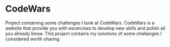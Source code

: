 # CodeWars
Project containing some challenges I took at CodeWars.
CodeWars is a website that provide you with excercises to develop new skills and polish all you already know.
This project contains my solutions of some challanges I considered worth sharing.
